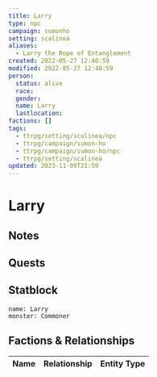 ```yaml
---
title: Larry
type: npc
campaign: sumonho
setting: scalinea
aliases:
  - Larry the Rope of Entanglement
created: 2022-05-27 12:40:59
modified: 2022-05-27 12:40:59
person:
  status: alive
  race: 
  gender: 
  name: Larry
  lastlocation: 
factions: []
tags:
  - ttrpg/setting/scalinea/npc
  - ttrpg/campaign/sumon-ho
  - ttrpg/campaign/sumon-ho/npc
  - ttrpg/setting/scalinea
updated: 2023-11-09T21:59
---
```


# Larry

## Notes


## Quests


## Statblock

```statblock
name: Larry
monster: Commoner
```


## Factions & Relationships
| Name | Relationship | Entity Type |
| ---- |:------------:| ----------- |
